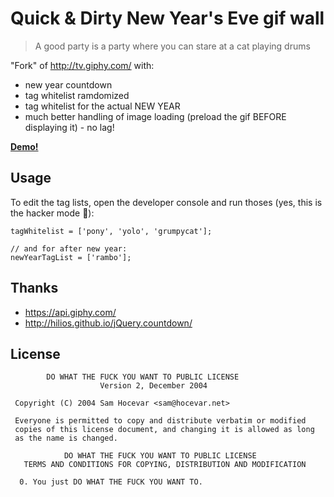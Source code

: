 # Quick & Dirty New Year's Eve gif wall

> A good party is a party where you can stare at a cat playing drums

"Fork" of http://tv.giphy.com/ with:

- new year countdown
- tag whitelist ramdomized
- tag whitelist for the actual NEW YEAR
- much better handling of image loading (preload the gif BEFORE displaying it) - no lag!

**[Demo!](http://damienalexandre.github.io/new-year-gif-wall-countdown)**

## Usage

To edit the tag lists, open the developer console and run thoses (yes, this is the hacker mode :metal:):

    tagWhitelist = ['pony', 'yolo', 'grumpycat'];
    
    // and for after new year:
    newYearTagList = ['rambo'];
    
## Thanks

- https://api.giphy.com/
- http://hilios.github.io/jQuery.countdown/

## License

            DO WHAT THE FUCK YOU WANT TO PUBLIC LICENSE 
                        Version 2, December 2004 
    
     Copyright (C) 2004 Sam Hocevar <sam@hocevar.net> 
    
     Everyone is permitted to copy and distribute verbatim or modified 
     copies of this license document, and changing it is allowed as long 
     as the name is changed. 
    
                DO WHAT THE FUCK YOU WANT TO PUBLIC LICENSE 
       TERMS AND CONDITIONS FOR COPYING, DISTRIBUTION AND MODIFICATION 
    
      0. You just DO WHAT THE FUCK YOU WANT TO.
